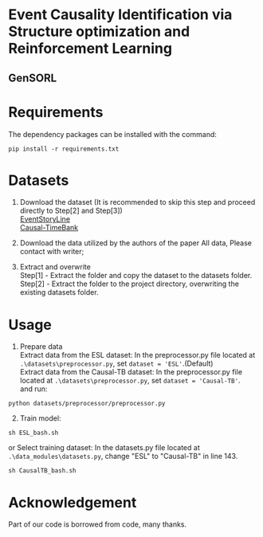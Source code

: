 # Event Causality Identification via Structure optimization and Reinforcement Learning


## GenSORL

# Requirements

The dependency packages can be installed with the command:

```
pip install -r requirements.txt
```


Datasets
==========
1. Download the dataset (It is recommended to skip this step and proceed directly to Step[2] and Step[3])  
    [EventStoryLine](https://github.com/tommasoc80/EventStoryLine)  
    [Causal-TimeBank](https://github.com/paramitamirza/Causal-TimeBank)

2. Download the data utilized by the authors of the paper
All data, Please contact with writer;

[//]: # (    [All data&#40;Google Drive&#41;]&#40;https://drive.google.com/drive/folders/1Kqzzyeh4DUbsLoVfVAmzWX16NqKLSd8X?usp=sharing&#41;)
    
3. Extract and overwrite  
    Step[1] - Extract the folder and copy the dataset to the datasets folder.  
    Step[2] - Extract the folder to the project directory, overwriting the existing datasets folder.


# Usage

1. Prepare data\
Extract data from the ESL dataset: In the preprocessor.py file located at ```.\datasets\preprocessor.py```, set ```dataset = 'ESL'```.(Default)\
Extract data from the Causal-TB dataset: In the preprocessor.py file located at ```.\datasets\preprocessor.py```, set ```dataset = 'Causal-TB'```.\
and run:

```
python datasets/preprocessor/preprocessor.py
```


2. Train model:
```
sh ESL_bash.sh
```
or Select training dataset: In the datasets.py file located at ```.\data_modules\datasets.py```, change "ESL" to "Causal-TB" in line 143.
```
sh CausalTB_bash.sh
```


# Acknowledgement

[//]: # (Part of our code is borrowed from [code]&#40;https://github.com/hieumdt/GenECI&#41;, many thanks.)
Part of our code is borrowed from code, many thanks.